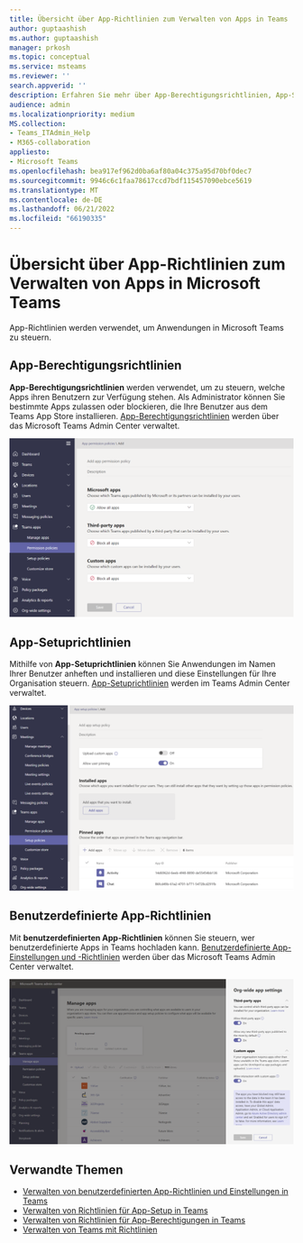 ```yaml
---
title: Übersicht über App-Richtlinien zum Verwalten von Apps in Teams
author: guptaashish
ms.author: guptaashish
manager: prkosh
ms.topic: conceptual
ms.service: msteams
ms.reviewer: ''
search.appverid: ''
description: Erfahren Sie mehr über App-Berechtigungsrichtlinien, App-Setuprichtlinien und benutzerdefinierte App-Richtlinien, die zum Verwalten von Apps in Microsoft Teams verwendet werden.
audience: admin
ms.localizationpriority: medium
MS.collection:
- Teams_ITAdmin_Help
- M365-collaboration
appliesto:
- Microsoft Teams
ms.openlocfilehash: bea917ef962d0ba6af80a04c375a95d70bf0dec7
ms.sourcegitcommit: 9946c6c1faa78617ccd7bdf115457090ebce5619
ms.translationtype: MT
ms.contentlocale: de-DE
ms.lasthandoff: 06/21/2022
ms.locfileid: "66190335"
---
```

# <a name="overview-of-app-policies-used-to-manage-apps-in-microsoft-teams"></a>Übersicht über App-Richtlinien zum Verwalten von Apps in Microsoft Teams

App-Richtlinien werden verwendet, um Anwendungen in Microsoft Teams zu steuern.

## <a name="app-permission-policies"></a>App-Berechtigungsrichtlinien

**App-Berechtigungsrichtlinien** werden verwendet, um zu steuern, welche Apps ihren Benutzern zur Verfügung stehen. Als Administrator können Sie bestimmte Apps zulassen oder blockieren, die Ihre Benutzer aus dem Teams App Store installieren. [App-Berechtigungsrichtlinien](teams-app-permission-policies.md) werden über das Microsoft Teams Admin Center verwaltet.

![Screenshot der App-Berechtigungsrichtlinie.](media/app-permission-policy.png)

## <a name="app-setup-policies"></a>App-Setuprichtlinien

Mithilfe von **App-Setuprichtlinien** können Sie Anwendungen im Namen Ihrer Benutzer anheften und installieren und diese Einstellungen für Ihre Organisation steuern. [App-Setuprichtlinien](teams-app-setup-policies.md) werden im Teams Admin Center verwaltet.

![Screenshot der App-Setuprichtlinie im Teams Admin Center.](media/app-setup-policy.png)

## <a name="custom-app-policies"></a>Benutzerdefinierte App-Richtlinien

Mit **benutzerdefinierten App-Richtlinien** können Sie steuern, wer benutzerdefinierte Apps in Teams hochladen kann. [Benutzerdefinierte App-Einstellungen und -Richtlinien](teams-custom-app-policies-and-settings.md) werden über das Microsoft Teams Admin Center verwaltet.

![Screenshot der benutzerdefinierten App-Richtlinie.](media/custom-app-policy.png)

## <a name="related-topics"></a>Verwandte Themen

* [Verwalten von benutzerdefinierten App-Richtlinien und Einstellungen in Teams](teams-custom-app-policies-and-settings.md)
* [Verwalten von Richtlinien für App-Setup in Teams](teams-app-setup-policies.md)
* [Verwalten von Richtlinien für App-Berechtigungen in Teams](teams-app-permission-policies.md)
* [Verwalten von Teams mit Richtlinien](manage-teams-with-policies.md)
